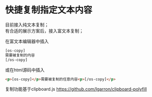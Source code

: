# 快捷复制指定文本内容

目前接入纯文本复制；  
有合适的展示方案后，接入富文本复制；  

在富文本编辑器中插入
```html
[os-copy]
需要被复制的内容
[/os-copy]
```
或在html源码中插入
```html
<p>[os-copy]</p>需要被复制的任意内容<p>[/os-copy]</p>
```

复制功能基于clipboard.js <a href="https://github.com/lgarron/clipboard-polyfill" target="_blank">https://github.com/lgarron/clipboard-polyfill</a>
